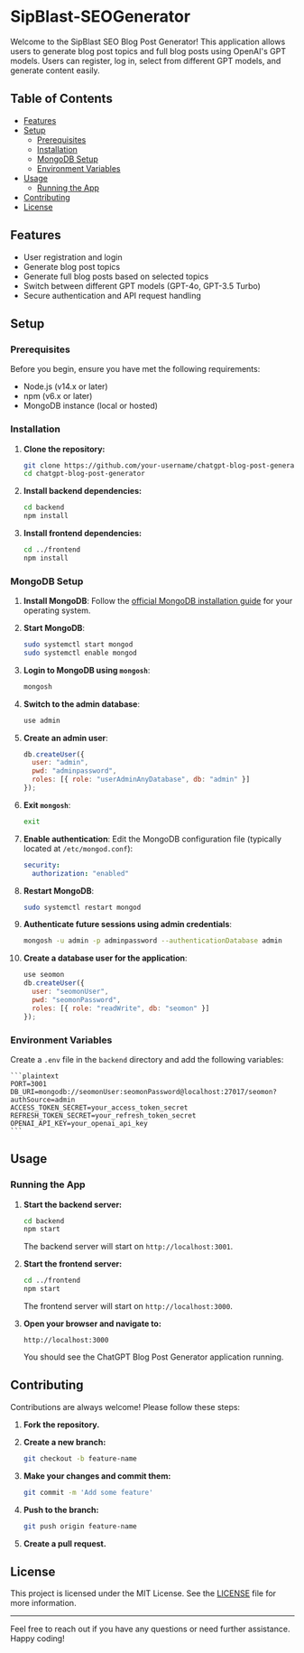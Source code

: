 # SipBlast-SEOGenerator

Welcome to the SipBlast SEO Blog Post Generator! This application allows users to generate blog post topics and full blog posts using OpenAI's GPT models. Users can register, log in, select from different GPT models, and generate content easily.

## Table of Contents

- [Features](#features)
- [Setup](#setup)
  - [Prerequisites](#prerequisites)
  - [Installation](#installation)
  - [MongoDB Setup](#mongodb-setup)
  - [Environment Variables](#environment-variables)
- [Usage](#usage)
  - [Running the App](#running-the-app)
- [Contributing](#contributing)
- [License](#license)

## Features

- User registration and login
- Generate blog post topics
- Generate full blog posts based on selected topics
- Switch between different GPT models (GPT-4o, GPT-3.5 Turbo)
- Secure authentication and API request handling

## Setup

### Prerequisites

Before you begin, ensure you have met the following requirements:

- Node.js (v14.x or later)
- npm (v6.x or later)
- MongoDB instance (local or hosted)

### Installation

1. **Clone the repository:**

    ```bash
    git clone https://github.com/your-username/chatgpt-blog-post-generator.git
    cd chatgpt-blog-post-generator
    ```

2. **Install backend dependencies:**

    ```bash
    cd backend
    npm install
    ```

3. **Install frontend dependencies:**

    ```bash
    cd ../frontend
    npm install
    ```

### MongoDB Setup

1. **Install MongoDB**: Follow the [official MongoDB installation guide](https://docs.mongodb.com/manual/installation/) for your operating system.

2. **Start MongoDB**:

    ```bash
    sudo systemctl start mongod
    sudo systemctl enable mongod
    ```

3. **Login to MongoDB using `mongosh`**:

    ```bash
    mongosh
    ```

4. **Switch to the admin database**:

    ```bash
    use admin
    ```

5. **Create an admin user**:

    ```javascript
    db.createUser({
      user: "admin",
      pwd: "adminpassword",
      roles: [{ role: "userAdminAnyDatabase", db: "admin" }]
    });
    ```

6. **Exit `mongosh`**:

    ```bash
    exit
    ```

7. **Enable authentication**: Edit the MongoDB configuration file (typically located at `/etc/mongod.conf`):

    ```yaml
    security:
      authorization: "enabled"
    ```

8. **Restart MongoDB**:

    ```bash
    sudo systemctl restart mongod
    ```

9. **Authenticate future sessions using admin credentials**:

    ```bash
    mongosh -u admin -p adminpassword --authenticationDatabase admin
    ```

10. **Create a database user for the application**:

    ```javascript
    use seomon
    db.createUser({
      user: "seomonUser",
      pwd: "seomonPassword",
      roles: [{ role: "readWrite", db: "seomon" }]
    });
    ```

### Environment Variables

Create a `.env` file in the `backend` directory and add the following variables:

    ```plaintext
    PORT=3001
    DB_URI=mongodb://seomonUser:seomonPassword@localhost:27017/seomon?authSource=admin
    ACCESS_TOKEN_SECRET=your_access_token_secret
    REFRESH_TOKEN_SECRET=your_refresh_token_secret
    OPENAI_API_KEY=your_openai_api_key
    ```

## Usage

### Running the App

1. **Start the backend server:**

    ```bash
    cd backend
    npm start
    ```

    The backend server will start on `http://localhost:3001`.

2. **Start the frontend server:**

    ```bash
    cd ../frontend
    npm start
    ```

    The frontend server will start on `http://localhost:3000`.

3. **Open your browser and navigate to:**

    ```plaintext
    http://localhost:3000
    ```

    You should see the ChatGPT Blog Post Generator application running.

## Contributing

Contributions are always welcome! Please follow these steps:

1. **Fork the repository.**
2. **Create a new branch:**

    ```bash
    git checkout -b feature-name
    ```

3. **Make your changes and commit them:**

    ```bash
    git commit -m 'Add some feature'
    ```

4. **Push to the branch:**

    ```bash
    git push origin feature-name
    ```

5. **Create a pull request.**

## License

This project is licensed under the MIT License. See the [LICENSE](LICENSE) file for more information.

---

Feel free to reach out if you have any questions or need further assistance. Happy coding!

